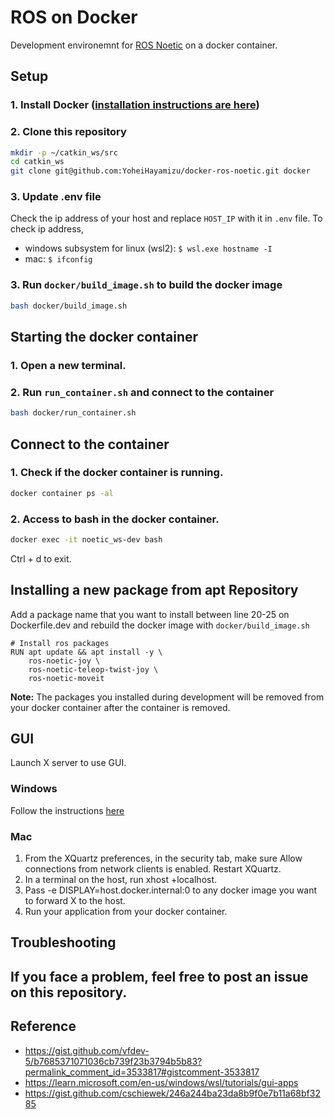 # ROS on Docker
Development environemnt for [ROS Noetic](http://wiki.ros.org/noetic) on a docker container.

## Setup
### 1. Install Docker ([installation instructions are here](https://docs.docker.com/get-docker/))

### 2. Clone this repository
```bash
mkdir -p ~/catkin_ws/src
cd catkin_ws
git clone git@github.com:YoheiHayamizu/docker-ros-noetic.git docker
```

### 3. Update .env file
Check the ip address of your host and replace `HOST_IP` with it in `.env` file.
To check ip address,
- windows subsystem for linux (wsl2): ```$ wsl.exe hostname -I```
- mac: ```$ ifconfig```

### 3. Run `docker/build_image.sh` to build the docker image
```bash
bash docker/build_image.sh
```

## Starting the docker container 

### 1. Open a new terminal.

### 2. Run `run_container.sh` and connect to the container
```bash
bash docker/run_container.sh
```

## Connect to the container
### 1. Check if the docker container is running.
```bash
docker container ps -al
```

### 2. Access to bash in the docker container.
```bash
docker exec -it noetic_ws-dev bash
```
Ctrl + d to exit.

## Installing a new package from apt Repository
Add a package name that you want to install between line 20-25 on Dockerfile.dev and rebuild the docker image with `docker/build_image.sh`
```docker
# Install ros packages
RUN apt update && apt install -y \
    ros-noetic-joy \
    ros-noetic-teleop-twist-joy \
    ros-noetic-moveit
```

**Note:** The packages you installed during development will be removed from your docker container after the container is removed.

## GUI
Launch X server to use GUI.

### Windows
Follow the instructions [here](https://learn.microsoft.com/en-us/windows/wsl/tutorials/gui-apps)

### Mac
1. From the XQuartz preferences, in the security tab, make sure Allow connections from network clients is enabled. Restart XQuartz.
2. In a terminal on the host, run xhost +localhost.
3. Pass -e DISPLAY=host.docker.internal:0 to any docker image you want to forward X to the host.
4. Run your application from your docker container.

## Troubleshooting
If you face a problem, feel free to post an issue on this repository.
- 

## Reference
- https://gist.github.com/vfdev-5/b7685371071036cb739f23b3794b5b83?permalink_comment_id=3533817#gistcomment-3533817
- https://learn.microsoft.com/en-us/windows/wsl/tutorials/gui-apps
- https://gist.github.com/cschiewek/246a244ba23da8b9f0e7b11a68bf3285
